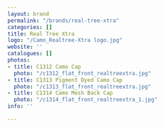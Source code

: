 ```yaml
---
layout: brand
permalink: "/brands/real-tree-xtra"
categories: []
title: Real Tree Xtra
logo: "/Camo_Realtree-Xtra logo.jpg"
website: ''
catalogues: []
photos:
- title: C1312 Camo Cap
  photo: "/c1312_flat_front_realtreextra.jpg"
- title: C1313 Pigment Dyed Camo Cap
  photo: "/c1313_flat_front_realtreextra.jpg"
- title: C1314 Camo Mesh Back Cap
  photo: "/c1314_flat_front_realtreextra_1.jpg"
info: ''

---
```

